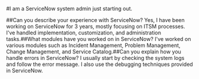#I am a ServiceNow system admin just starting out.

##Can you describe your experience with ServiceNow?
Yes, I have been working on ServiceNow for 3 years, mostly focusing on ITSM processes. I've handled implementation, customization, and administration tasks.##What modules have you worked on in ServiceNow?
I've worked on various modules such as Incident Management, Problem Management, Change Management, and Service Catalog.##Can you explain how you handle errors in ServiceNow?
I usually start by checking the system logs and follow the error message. I also use the debugging techniques provided in ServiceNow.